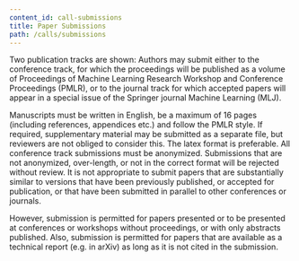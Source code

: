 ```yaml
---
content_id: call-submissions
title: Paper Submissions
path: /calls/submissions
---
```



Two publication tracks are shown: Authors may submit either to the conference track, for which the proceedings will be published as a volume of Proceedings of Machine Learning Research Workshop and Conference Proceedings (PMLR), or to the journal track for which accepted papers will appear in a special issue of the Springer journal Machine Learning (MLJ).

Manuscripts must be written in English, be a maximum of 16 pages (including references, appendices etc.) and follow the PMLR style. If required, supplementary material may be submitted as a separate file, but reviewers are not obliged to consider this. The latex format is preferable. All conference track submissions must be anonymized. Submissions that are not anonymized, over-length, or not in the correct format will be rejected without review. It is not appropriate to submit papers that are substantially similar to versions that have been previously published, or accepted for publication, or that have been submitted in parallel to other conferences or journals.

However, submission is permitted for papers presented or to be presented at conferences or workshops without proceedings, or with only abstracts published. Also, submission is permitted for papers that are available as a technical report (e.g. in arXiv) as long as it is not cited in the submission.
